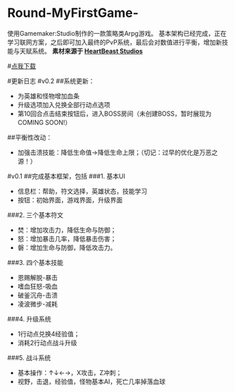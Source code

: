 # Round-MyFirstGame-

使用Gamemaker:Studio制作的一款策略类Arpg游戏。
基本架构已经完成，正在学习联网方案，之后即可加入最终的PvP系统，最后会对数值进行平衡，增加新技能与天赋系统。
**素材来源于 [HeartBeast Studios](http://www.heartbeaststudios.com/)**

#[点我下载](http://pan.plyz.net/d.asp?u=2248451457&p=MyRPG.zip)



#更新日志
#v0.2
##系统更新：
* 为英雄和怪物增加血条
* 升级选项加入兑换全部行动点选项
* 第10回合点击结束按钮后，进入BOSS房间（未创建BOSS，暂时展现为COMING SOON!）

##平衡性改动：
* 加强击溃技能：降低生命值→降低生命上限；（切记：过早的优化是万恶之源！）


#v0.1
##完成基本框架，包括
###1. 基本UI
* 信息栏：帮助，符文选择，英雄状态，技能学习
* 按钮：初始界面，游戏界面，升级界面

###2. 三个基本符文
* 焚：增加攻击力，降低生命与防御；
* 怒：增加暴击几率，降低暴击伤害；
* 磐：增加生命与防御，降低攻击力。

###3. 四个基本技能
* 恩赐解脱-暴击
* 嗜血狂怒-吸血
* 破釜沉舟-击溃
* 凌波微步-减耗
    
###4. 升级系统
* 1行动点兑换4经验值；
* 消耗2行动点战斗升级
    
###5. 战斗系统
* 基本操作：↑↓←→，X攻击，Z冲刺；
* 视野，击退，经验值，怪物基本AI，死亡几率掉落血球
